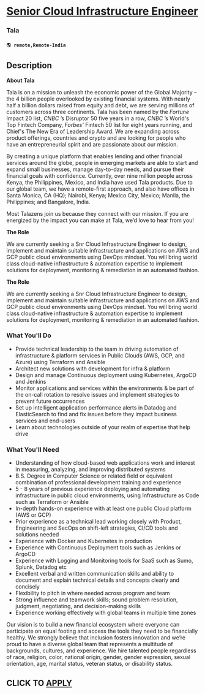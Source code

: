 # [Senior Cloud Infrastructure Engineer](https://www.remotewlb.com/apply/senior-cloud-infrastructure-engineer-137293)  
### Tala  
#### `🌎 remote,Remote-India`  

## Description

 **About Tala**

  

Tala is on a mission to unleash the economic power of the Global Majority – the 4 billion people overlooked by existing financial systems. With nearly half a billion dollars raised from equity and debt, we are serving millions of customers across three continents. Tala has been named by the _Fortune_ Impact 20 list, _CNBC_ ’s Disruptor 50 five years in a row, _CNBC_ ’s World's Top Fintech Company, _Forbes’_ Fintech 50 list for eight years running, and Chief's The New Era of Leadership Award. We are expanding across product offerings, countries and crypto and are looking for people who have an entrepreneurial spirit and are passionate about our mission.

  

By creating a unique platform that enables lending and other financial services around the globe, people in emerging markets are able to start and expand small businesses, manage day-to-day needs, and pursue their financial goals with confidence. Currently, over nine million people across Kenya, the Philippines, Mexico, and India have used Tala products. Due to our global team, we have a remote-first approach, and also have offices in Santa Monica, CA (HQ); Nairobi, Kenya; Mexico City, Mexico; Manila, the Philippines; and Bangalore, India.

  

Most Talazens join us because they connect with our mission. If you are energized by the impact you can make at Tala, we’d love to hear from you!

  

 **The Role**

We are currently seeking a Snr Cloud Infrastructure Engineer to design, implement and maintain suitable infrastructure and applications on AWS and GCP public cloud environments using DevOps mindset. You will bring world class cloud-native infrastructure & automation expertise to implement solutions for deployment, monitoring & remediation in an automated fashion.

  

 **The Role**

We are currently seeking a Snr Cloud Infrastructure Engineer to design, implement and maintain suitable infrastructure and applications on AWS and GCP public cloud environments using DevOps mindset. You will bring world class cloud-native infrastructure & automation expertise to implement solutions for deployment, monitoring & remediation in an automated fashion.

  

### What You'll Do

* Provide technical leadership to the team in driving automation of infrastructure & platform services in Public Clouds (AWS, GCP, and Azure) using Terraform and Ansible
* Architect new solutions with development for infra & platform
* Design and manage Continuous deployment using Kubernetes, ArgoCD and Jenkins
* Monitor applications and services within the environments & be part of the on-call rotation to resolve issues and implement strategies to prevent future occurrences 
* Set up intelligent application performance alerts in Datadog and ElasticSearch to find and fix issues before they impact business services and end-users
* Learn about technologies outside of your realm of expertise that help drive 

  

### What You'll Need

* Understanding of how cloud-based web applications work and interest in measuring, analyzing, and improving distributed systems
* B.S. Degree in Computer Science or related field or equivalent combination of professional development training and experience
* 5 - 8 years of previous experience deploying and automating infrastructure in public cloud environments, using Infrastructure as Code such as Terraform or Ansible
* In-depth hands-on experience with at least one public Cloud platform (AWS or GCP) 
* Prior experience as a technical lead working closely with Product, Engineering and SecOps on shift-left strategies, CI/CD tools and solutions needed
* Experience with Docker and Kubernetes in production
* Experience with Continuous Deployment tools such as Jenkins or ArgoCD
* Experience with Logging and Monitoring tools for SaaS such as Sumo, Splunk, Datadog etc
* Excellent verbal and written communication skills and ability to document and explain technical details and concepts clearly and concisely
* Flexibility to pitch in where needed across program and team
* Strong influence and teamwork skills; sound problem resolution, judgment, negotiating, and decision-making skills
* Experience working effectively with global teams in multiple time zones

  

Our vision is to build a new financial ecosystem where everyone can participate on equal footing and access the tools they need to be financially healthy. We strongly believe that inclusion fosters innovation and we’re proud to have a diverse global team that represents a multitude of backgrounds, cultures, and experience. We hire talented people regardless of race, religion, color, national origin, gender, gender expression, sexual orientation, age, marital status, veteran status, or disability status.

  
## CLICK TO [APPLY](https://www.remotewlb.com/apply/senior-cloud-infrastructure-engineer-137293)

